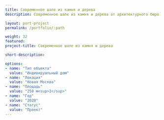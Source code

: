 ```yaml
---
title: Современное шале из камня и дерева
description: Современное шале из камня и дерева от архитектурного бюро А510. Индивидуальное проектирование на заказ.

layout: port-project
permalink: /portfolio/:path

weight: 32
featured:
project-title: Современное шале из камня и дерева

short-description: 

options:
- name: "Тип объекта"
  value: "Индивидуальный дом"
- name: "Локация"
  value: "Новая Москва"
- name: "Площадь"
  value: "250 м<sup>2</sup>"
- name: "Год"
  value: "2020"
- name: "Статус"
  value: "Проект"
---
```

